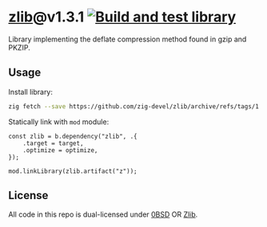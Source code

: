 # [zlib](https://zlib.net/)@v1.3.1 [![Build and test library](https://github.com/zig-devel/zlib/actions/workflows/library.yml/badge.svg)](https://github.com/zig-devel/zlib/actions/workflows/library.yml)

Library implementing the deflate compression method found in gzip and PKZIP.

## Usage

Install library:

```sh
zig fetch --save https://github.com/zig-devel/zlib/archive/refs/tags/1.3.1-0.tar.gz
```

Statically link with `mod` module:

```zig
const zlib = b.dependency("zlib", .{
    .target = target,
    .optimize = optimize,
});

mod.linkLibrary(zlib.artifact("z"));
```

## License

All code in this repo is dual-licensed under [0BSD](./LICENSES/0BSD.txt) OR [Zlib](./LICENSES/Zlib.txt).
